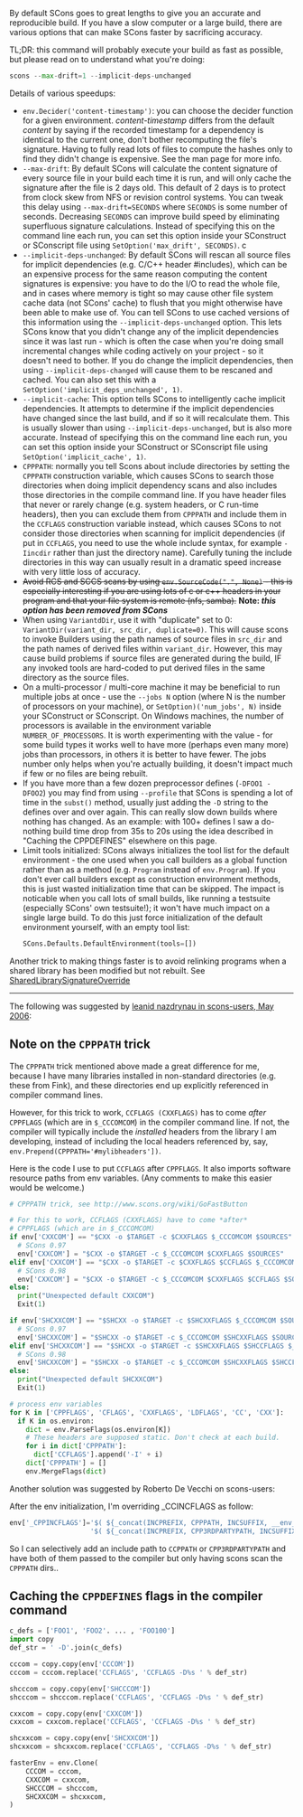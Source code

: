 By default SCons goes to great lengths to give you an accurate and reproducible build. If you have a slow computer or a large build, there are various options that can make SCons faster by sacrificing accuracy. 

TL;DR: this command will probably execute your build as fast as possible, but please read on to understand what you're doing:
```py
scons --max-drift=1 --implicit-deps-unchanged
```

Details of various speedups:

* `env.Decider('content-timestamp')`: you can choose the decider function for a given environment.  *content-timestamp* differs from the default *content* by saying if the recorded timestamp for a dependency is identical to the current one, don't bother recomputing the file's signature.  Having to fully read lots of files to compute the hashes only to find they didn't change is expensive.  See the man page for more info.
* `--max-drift`: By default SCons will calculate the content signature of every source file in your build each time it is run, and will only cache the signature after the file is 2 days old. This default of 2 days is to protect from clock skew from NFS or revision control systems. You can tweak this delay using `--max-drift=SECONDS` where `SECONDS` is some number of seconds. Decreasing `SECONDS` can improve build speed by eliminating superfluous signature calculations. Instead of specifying this on the command line each run, you can set this option inside your SConstruct or SConscript file using `SetOption('max_drift', SECONDS)`. 
c
* `--implicit-deps-unchanged`: By default SCons will rescan all source files for implicit dependencies (e.g. C/C++ header #includes), which can be an expensive process for the same reason computing the content signatures is expensive: you have to do the I/O to read the whole file, and in cases where memory is tight so may cause other file system cache data (not SCons' cache) to flush that you might otherwise have been able to make use of. You can tell SCons to use cached versions of this information using the `--implicit-deps-unchanged` option. This lets SCons know that you didn't change any of the implicit dependencies since it was last run - which is often the case when you're doing small incremental changes while coding actively on your project - so it doesn't need to bother. If you do change the implicit dependencies, then using `--implicit-deps-changed` will cause them to be rescaned and cached. You can also set this with a `SetOption('implicit_deps_unchanged', 1)`.
* `--implicit-cache`: This option tells SCons to intelligently cache implicit dependencies. It attempts to determine if the implicit dependencies have changed since the last build, and if so it will recalculate them. This is usually slower than using `--implicit-deps-unchanged`, but is also more accurate. Instead of specifying this on the command line each run, you can set this option inside your SConstruct or SConscript file using `SetOption('implicit_cache', 1)`. 
* `CPPPATH`: normally you tell Scons about include directories by setting the `CPPPATH` construction variable, which causes SCons to search those directories when doing implicit dependency scans and also includes those directories in the compile command line. If you have header files that never or rarely change (e.g. system headers, or C run-time headers), then you can exclude them from `CPPPATH` and include them in the `CCFLAGS` construction variable instead, which causes SCons to not consider those directories when scanning for implicit dependencies (if put in `CCFLAGS`, you need to use the whole include syntax, for example `-Iincdir` rather than just the directory name). Carefully tuning the include directories in this way can usually result in a dramatic speed increase with very little loss of accuracy. 
* <s>Avoid RCS and SCCS scans by using `env.SourceCode(".", None)` - this is especially interesting if you are using lots of c or c++ headers in your program and that your file system is remote (nfs, samba).</s> **Note: _this option has been removed from SCons_**
* When using `VariantdDir`, use it with "duplicate" set to 0: `VariantDir(variant_dir, src_dir, duplicate=0)`. This will cause scons to invoke Builders using the path names of source files in `src_dir` and the path names of derived files within `variant_dir`. However, this may cause build problems if source files are generated during the build, IF any invoked tools are hard-coded to put derived files in the same directory as the source files. 
* On a multi-processor / multi-core machine it may be beneficial to run multiple jobs at once - use the `--jobs N` option (where N is the number of processors on your machine), or `SetOption)('num_jobs', N)` inside your SConstruct or SConscript.  On Windows machines, the number of processors is available in the environment variable `NUMBER_OF_PROCESSORS`. It is worth experimenting with the value - for some build types it works well to have more (perhaps even many more) jobs than processors, in others it is better to have fewer.  The jobs number only helps when you're actually building, it doesn't impact much if few or no files are being rebuilt.
* If you have more than a few dozen preprocessor defines (`-DFOO1 -DFOO2`) you may find from using `--profile` that SCons is spending a lot of time in the `subst()` method, usually just adding the `-D` string to the defines over and over again. This can really slow down builds where nothing has changed. As an example: with 100+ defines I saw a do-nothing build time drop from 35s to 20s using the idea described in "Caching the CPPDEFINES" elsewhere on this page. 
* Limit tools initialized:  SCons always initializes the tool list for the default environment - the one used when you call builders as a global function rather than as a method (e.g. `Program` instead of `env.Program`).  If you don't ever call builders except as construction environment methods, this is just wasted initialization time that can be skipped.  The impact is noticable when you call lots of small builds, like running a testsuite (especially SCons' own testsuite!); it won't have much impact on a single large build. To do this just force initialization of the default environment yourself, with an empty tool list:
  ```python 
  SCons.Defaults.DefaultEnvironment(tools=[]) 
  ```

Another trick to making things faster is to avoid relinking programs when a shared library has been modified but not rebuilt. See [SharedLibrarySignatureOverride](SharedLibrarySignatureOverride) 

---

The following was suggested by [leanid nazdrynau in scons-users, May 2006](http://scons.tigris.org/servlets/ReadMsg?list=users&msgNo=7713):


## Note on the `CPPPATH` trick

The `CPPPATH` trick mentioned above made a great difference for me, because I have many libraries installed in non-standard directories (e.g. these from Fink), and these directories end up explicitly referenced in compiler command lines.

However, for this trick to work, `CCFLAGS (CXXFLAGS)` has to come *after* `CPPFLAGS` (which are in `$_CCCOMCOM`) in the compiler command line. If not, the compiler will typically include the _installed_ headers from the library I am developing, instead of including the local headers referenced by, say, `env.Prepend(CPPPATH='#mylibheaders'])`. 

Here is the code I use to put `CCFLAGS` after `CPPFLAGS`. It also imports software resource paths  from env variables. (Any comments to make this easier would be welcome.) 

```python 
# CPPPATH trick, see http://www.scons.org/wiki/GoFastButton

# For this to work, CCFLAGS (CXXFLAGS) have to come *after*
# CPPFLAGS (which are in $_CCCOMCOM)
if env['CXXCOM'] == "$CXX -o $TARGET -c $CXXFLAGS $_CCCOMCOM $SOURCES":
  # SCons 0.97
  env['CXXCOM'] = "$CXX -o $TARGET -c $_CCCOMCOM $CXXFLAGS $SOURCES"
elif env['CXXCOM'] == "$CXX -o $TARGET -c $CXXFLAGS $CCFLAGS $_CCCOMCOM $SOURCES":
  # SCons 0.98
  env['CXXCOM'] = "$CXX -o $TARGET -c $_CCCOMCOM $CXXFLAGS $CCFLAGS $SOURCES"
else:
  print("Unexpected default CXXCOM")
  Exit(1)

if env['SHCXXCOM'] == "$SHCXX -o $TARGET -c $SHCXXFLAGS $_CCCOMCOM $SOURCES":
  # SCons 0.97
  env['SHCXXCOM'] = "$SHCXX -o $TARGET -c $_CCCOMCOM $SHCXXFLAGS $SOURCES"
elif env['SHCXXCOM'] == "$SHCXX -o $TARGET -c $SHCXXFLAGS $SHCCFLAGS $_CCCOMCOM $SOURCES":
  # SCons 0.98
  env['SHCXXCOM'] = "$SHCXX -o $TARGET -c $_CCCOMCOM $SHCXXFLAGS $SHCCFLAGS $SOURCES"
else:
  print("Unexpected default SHCXXCOM")
  Exit(1)

# process env variables
for K in ['CPPFLAGS', 'CFLAGS', 'CXXFLAGS', 'LDFLAGS', 'CC', 'CXX']:
  if K in os.environ:
    dict = env.ParseFlags(os.environ[K])
    # These headers are supposed static. Don't check at each build.
    for i in dict['CPPPATH']: 
      dict['CCFLAGS'].append('-I' + i)
    dict['CPPPATH'] = []
    env.MergeFlags(dict)
```
Another solution was suggested by Roberto De Vecchi on scons-users: 

After the env initialization, I'm overriding _CCINCFLAGS as follow: 


```python
env['_CPPINCFLAGS']='$( ${_concat(INCPREFIX, CPPPATH, INCSUFFIX, __env__, RDirs, TARGET, SOURCE)} $)' +\
                    '$( ${_concat(INCPREFIX, CPP3RDPARTYPATH, INCSUFFIX, __env__, RDirs, TARGET, SOURCE)} $)'
```
So I can selectively add an include path to `CCPPATH` or `CPP3RDPARTYPATH` and have both of them passed to the compiler but only having scons scan the `CPPPATH` dirs.. 


## Caching the `CPPDEFINES` flags in the compiler command


```python
c_defs = ['FOO1', 'FOO2'. ... , 'FOO100']
import copy
def_str = ' -D'.join(c_defs)

cccom = copy.copy(env['CCCOM'])
cccom = cccom.replace('CCFLAGS', 'CCFLAGS -D%s ' % def_str)

shcccom = copy.copy(env['SHCCCOM'])
shcccom = shcccom.replace('CCFLAGS', 'CCFLAGS -D%s ' % def_str)

cxxcom = copy.copy(env['CXXCOM'])
cxxcom = cxxcom.replace('CCFLAGS', 'CCFLAGS -D%s ' % def_str)

shcxxcom = copy.copy(env['SHCXXCOM'])
shcxxcom = shcxxcom.replace('CCFLAGS', 'CCFLAGS -D%s ' % def_str)

fasterEnv = env.Clone(
    CCCOM = cccom,
    CXXCOM = cxxcom,
    SHCCCOM = shcccom,
    SHCXXCOM = shcxxcom,
)   
```
